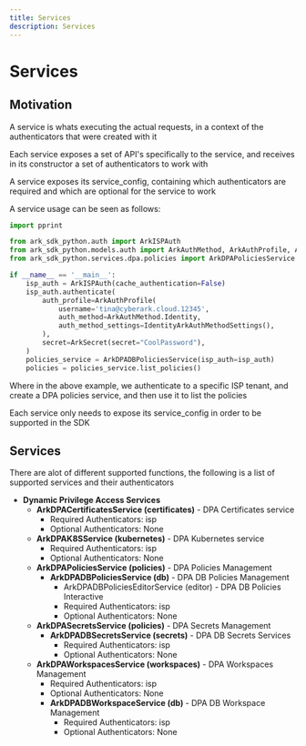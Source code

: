```yaml
---
title: Services
description: Services
---
```


# Services

## Motivation
A service is whats executing the actual requests, in a context of the authenticators that were created with it

Each service exposes a set of API's specifically to the service, and receives in its constructor a set of authenticators to work with

A service exposes its service_config, containing which authenticators are required and which are optional for the service to work

A service usage can be seen as follows:

```python
import pprint

from ark_sdk_python.auth import ArkISPAuth
from ark_sdk_python.models.auth import ArkAuthMethod, ArkAuthProfile, ArkSecret, IdentityArkAuthMethodSettings
from ark_sdk_python.services.dpa.policies import ArkDPAPoliciesService

if __name__ == '__main__':
    isp_auth = ArkISPAuth(cache_authentication=False)
    isp_auth.authenticate(
        auth_profile=ArkAuthProfile(
            username='tina@cyberark.cloud.12345',
            auth_method=ArkAuthMethod.Identity,
            auth_method_settings=IdentityArkAuthMethodSettings(),
        ),
        secret=ArkSecret(secret="CoolPassword"),
    )
    policies_service = ArkDPADBPoliciesService(isp_auth=isp_auth)
    policies = policies_service.list_policies()
```

Where in the above example, we authenticate to a specific ISP tenant, and create a DPA policies service, and then use it to list the policies

Each service only needs to expose its service_config in order to be supported in the SDK

## Services
There are alot of different supported functions, the following is a list of supported services and their authenticators

- <b>Dynamic Privilege Access Services</b>
    - <b>ArkDPACertificatesService (certificates)</b> - DPA Certificates service
        - Required Authenticators: isp
        - Optional Authenticators: None
    - <b>ArkDPAK8SService (kubernetes)</b> - DPA Kubernetes service
        - Required Authenticators: isp
        - Optional Authenticators: None
    - <b>ArkDPAPoliciesService (policies)</b> - DPA Policies Management
        - <b>ArkDPADBPoliciesService (db)</b> - DPA DB Policies Management
            - ArkDPADBPoliciesEditorService (editor) - DPA DB Policies Interactive
            - Required Authenticators: isp
            - Optional Authenticators: None
    - <b>ArkDPASecretsService (policies)</b> - DPA Secrets Management
        - <b>ArkDPADBSecretsService (secrets)</b> - DPA DB Secrets Services
            - Required Authenticators: isp
            - Optional Authenticators: None
    - <b>ArkDPAWorkspacesService (workspaces)</b> - DPA Workspaces Management
        - Required Authenticators: isp
        - Optional Authenticators: None
        - <b>ArkDPADBWorkspaceService (db)</b> - DPA DB Workspace Management
            - Required Authenticators: isp
            - Optional Authenticators: None
